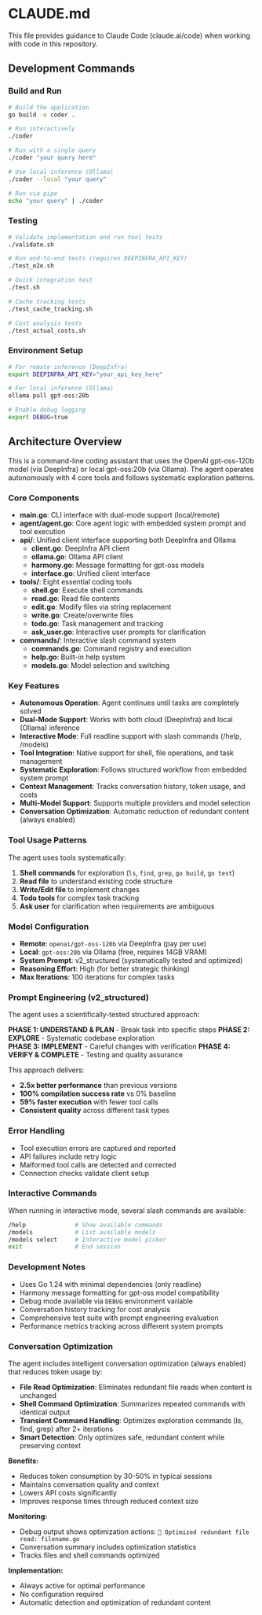 # CLAUDE.md

This file provides guidance to Claude Code (claude.ai/code) when working with code in this repository.

## Development Commands

### Build and Run
```bash
# Build the application
go build -o coder .

# Run interactively
./coder

# Run with a single query
./coder "your query here"

# Use local inference (Ollama)
./coder --local "your query"

# Run via pipe
echo "your query" | ./coder
```

### Testing
```bash
# Validate implementation and run tool tests
./validate.sh

# Run end-to-end tests (requires DEEPINFRA_API_KEY)
./test_e2e.sh

# Quick integration test
./test.sh

# Cache tracking tests
./test_cache_tracking.sh

# Cost analysis tests
./test_actual_costs.sh
```

### Environment Setup
```bash
# For remote inference (DeepInfra)
export DEEPINFRA_API_KEY="your_api_key_here"

# For local inference (Ollama)
ollama pull gpt-oss:20b

# Enable debug logging
export DEBUG=true
```

## Architecture Overview

This is a command-line coding assistant that uses the OpenAI gpt-oss-120b model (via DeepInfra) or local gpt-oss:20b (via Ollama). The agent operates autonomously with 4 core tools and follows systematic exploration patterns.

### Core Components

- **main.go**: CLI interface with dual-mode support (local/remote)
- **agent/agent.go**: Core agent logic with embedded system prompt and tool execution
- **api/**: Unified client interface supporting both DeepInfra and Ollama
  - **client.go**: DeepInfra API client
  - **ollama.go**: Ollama API client  
  - **harmony.go**: Message formatting for gpt-oss models
  - **interface.go**: Unified client interface
- **tools/**: Eight essential coding tools
  - **shell.go**: Execute shell commands
  - **read.go**: Read file contents
  - **edit.go**: Modify files via string replacement
  - **write.go**: Create/overwrite files
  - **todo.go**: Task management and tracking
  - **ask_user.go**: Interactive user prompts for clarification
- **commands/**: Interactive slash command system
  - **commands.go**: Command registry and execution
  - **help.go**: Built-in help system
  - **models.go**: Model selection and switching

### Key Features

- **Autonomous Operation**: Agent continues until tasks are completely solved
- **Dual-Mode Support**: Works with both cloud (DeepInfra) and local (Ollama) inference
- **Interactive Mode**: Full readline support with slash commands (/help, /models)
- **Tool Integration**: Native support for shell, file operations, and task management
- **Systematic Exploration**: Follows structured workflow from embedded system prompt
- **Context Management**: Tracks conversation history, token usage, and costs
- **Multi-Model Support**: Supports multiple providers and model selection
- **Conversation Optimization**: Automatic reduction of redundant content (always enabled)

### Tool Usage Patterns

The agent uses tools systematically:
1. **Shell commands** for exploration (`ls`, `find`, `grep`, `go build`, `go test`)
2. **Read file** to understand existing code structure
3. **Write/Edit file** to implement changes
4. **Todo tools** for complex task tracking
5. **Ask user** for clarification when requirements are ambiguous

### Model Configuration

- **Remote**: `openai/gpt-oss-120b` via DeepInfra (pay per use)
- **Local**: `gpt-oss:20b` via Ollama (free, requires 14GB VRAM)
- **System Prompt**: v2_structured (systematically tested and optimized)
- **Reasoning Effort**: High (for better strategic thinking)
- **Max Iterations**: 100 iterations for complex tasks

### Prompt Engineering (v2_structured)

The agent uses a scientifically-tested structured approach:

**PHASE 1: UNDERSTAND & PLAN** - Break task into specific steps
**PHASE 2: EXPLORE** - Systematic codebase exploration  
**PHASE 3: IMPLEMENT** - Careful changes with verification
**PHASE 4: VERIFY & COMPLETE** - Testing and quality assurance

This approach delivers:
- **2.5x better performance** than previous versions
- **100% compilation success rate** vs 0% baseline
- **59% faster execution** with fewer tool calls
- **Consistent quality** across different task types

### Error Handling

- Tool execution errors are captured and reported
- API failures include retry logic
- Malformed tool calls are detected and corrected
- Connection checks validate client setup

### Interactive Commands

When running in interactive mode, several slash commands are available:
```bash
/help              # Show available commands
/models            # List available models  
/models select     # Interactive model picker
exit               # End session
```

### Development Notes

- Uses Go 1.24 with minimal dependencies (only readline)
- Harmony message formatting for gpt-oss model compatibility
- Debug mode available via `DEBUG` environment variable
- Conversation history tracking for cost analysis
- Comprehensive test suite with prompt engineering evaluation
- Performance metrics tracking across different system prompts

### Conversation Optimization

The agent includes intelligent conversation optimization (always enabled) that reduces token usage by:

- **File Read Optimization**: Eliminates redundant file reads when content is unchanged
- **Shell Command Optimization**: Summarizes repeated commands with identical output
- **Transient Command Handling**: Optimizes exploration commands (ls, find, grep) after 2+ iterations
- **Smart Detection**: Only optimizes safe, redundant content while preserving context

**Benefits:**
- Reduces token consumption by 30-50% in typical sessions
- Maintains conversation quality and context
- Lowers API costs significantly
- Improves response times through reduced context size

**Monitoring:**
- Debug output shows optimization actions: `🔄 Optimized redundant file read: filename.go`
- Conversation summary includes optimization statistics
- Tracks files and shell commands optimized

**Implementation:**
- Always active for optimal performance
- No configuration required
- Automatic detection and optimization of redundant content